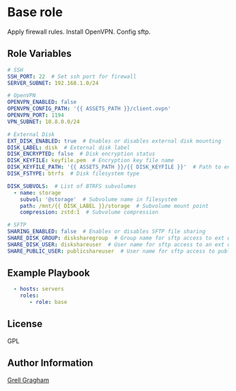 Base role
=========

Apply firewall rules. Install OpenVPN. Config sftp.

Role Variables
--------------

```yml
# SSH
SSH_PORT: 22  # Set ssh port for firewall
SERVER_SUBNET: 192.168.1.0/24

# OpenVPN
OPENVPN_ENABLED: false
OPENVPN_CONFIG_PATH: '{{ ASSETS_PATH }}/client.ovpn'
OPENVPN_PORT: 1194
VPN_SUBNET: 10.8.0.0/24

# External Disk
EXT_DISK_ENABLED: true  # Enables or disables external disk mounting
DISK_LABEL: disk  # External disk label
DISK_ENCRYPTED: false  # Disk encryption status
DISK_KEYFILE: keyfile.pem  # Encryption key file name
DISK_KEYFILE_PATH: '{{ ASSETS_PATH }}/{{ DISK_KEYFILE }}'  # Path to encryption key file
DISK_FSTYPE: btrfs  # Disk filesystem type

DISK_SUBVOLS:  # List of BTRFS subvolumes
  - name: storage
    subvol: '@storage'  # Subvolume name in filesystem
    path: /mnt/{{ DISK_LABEL }}/storage  # Subvolume mount point
    compression: zstd:1  # Subvolume compression

# SFTP
SHARING_ENABLED: false  # Enables or disables SFTP file sharing
SHARE_DISK_GROUP: disksharegroup  # Group name for sftp access to ext drive
SHARE_DISK_USER: diskshareuser  # User name for sftp access to an ext drive
SHARE_PUBLIC_USER: publicshareuser  # User name for sftp access to public dir on ext drive
```

Example Playbook
----------------

```yml
  - hosts: servers
    roles:
       - role: base
```

License
-------

GPL

Author Information
------------------

[Grell Gragham](https://github.com/ggragham)
